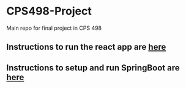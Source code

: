 # CPS498-Project
Main repo for final project in CPS 498

## Instructions to run the react app are [here](./frontend/README.md)
## Instructions to setup and run SpringBoot are [here](./backend/README.md)
